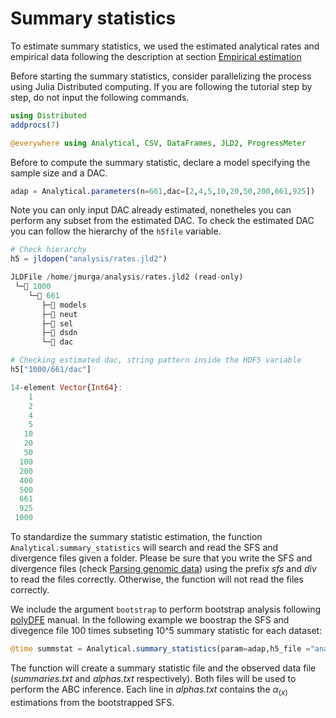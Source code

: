 # Summary statistics
To estimate summary statistics, we used the estimated analytical rates and empirical data following the description at section [Empirical estimation](empirical.md)

Before starting the summary statistics, consider parallelizing the process using Julia Distributed computing. If you are following the tutorial step by step, do not input the following commands.

```julia
using Distributed
addprocs(7)

@everywhere using Analytical, CSV, DataFrames, JLD2, ProgressMeter
```

Before to compute the summary statistic, declare a model specifying the sample size and a DAC.

```julia
adap = Analytical.parameters(n=661,dac=[2,4,5,10,20,50,200,661,925])
```

Note you can only input DAC already estimated, nonetheles you can perform any subset from the estimated DAC. To check the estimated DAC you can follow the hierarchy of the ```h5file``` variable.

```julia 
# Check hierarchy
h5 = jldopen("analysis/rates.jld2")

JLDFile /home/jmurga/analysis/rates.jld2 (read-only)
 └─📂 1000
    └─📂 661
       ├─🔢 models
       ├─🔢 neut
       ├─🔢 sel
       ├─🔢 dsdn
       └─🔢 dac
```

```julia
# Checking estimated dac, string pattern inside the HDF5 variable
h5["1000/661/dac"]

14-element Vector{Int64}:
    1
    2
    4
    5
   10
   20
   50
  100
  200
  400
  500
  661
  925
 1000
```

To standardize the summary statistic estimation, the function ```Analytical.summary_statistics``` will search and read the SFS and divergence files given a folder. Please be sure that you write the SFS and divergence files (check [Parsing genomic data](input.md)) using the prefix *sfs* and *div* to read the files correctly. Otherwise, the function will not read the files correctly.

We include the argument ```bootstrap``` to perform bootstrap analysis following [polyDFE](https://github.com/paula-tataru/polyDFE) manual. In the following example we boostrap the SFS and divegence file 100 times subseting 10^5 summary statistic for each dataset:

```julia
@time summstat = Analytical.summary_statistics(param=adap,h5_file ="analysis/rates.jld2",analysis_folder="analysis/",summstat_size=10^5,replicas=100,bootstrap=true);
```

The function will create a summary statistic file and the observed data file (*summaries.txt* and *alphas.txt* respectively). Both files will be used to perform the ABC inference. Each line in *alphas.txt* contains the $\alpha_(x)$ estimations from the bootstrapped SFS.

